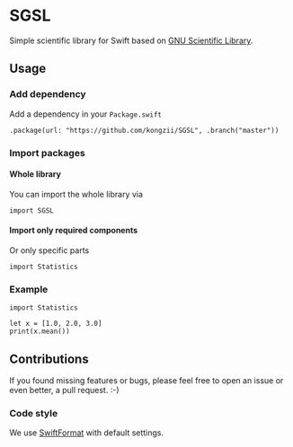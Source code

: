# SGSL

Simple scientific library for Swift based on [GNU Scientific Library](https://www.gnu.org/software/gsl/).

## Usage

### Add dependency

Add a dependency in your `Package.swift`

`.package(url: "https://github.com/kongzii/SGSL", .branch("master"))`

### Import packages

#### Whole library

You can import the whole library via

`import SGSL`

#### Import only required components

Or only specific parts

`import Statistics`

### Example

```
import Statistics

let x = [1.0, 2.0, 3.0]
print(x.mean())
```

## Contributions

If you found missing features or bugs, please feel free to open an issue or even better, a pull request. :-)

### Code style

We use [SwiftFormat](https://github.com/nicklockwood/SwiftFormat) with default settings.